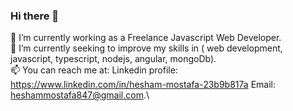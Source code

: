 ### Hi there 👋
🔭 I’m currently working as a Freelance Javascript Web Developer.\
🌱 I’m currently seeking to improve my skills in ( web development, javascript, typescript, nodejs, angular, mongoDb).\
📫 You can reach me at: Linkedin profile: https://www.linkedin.com/in/hesham-mostafa-23b9b817a Email: heshammostafa847@gmail.com.\
